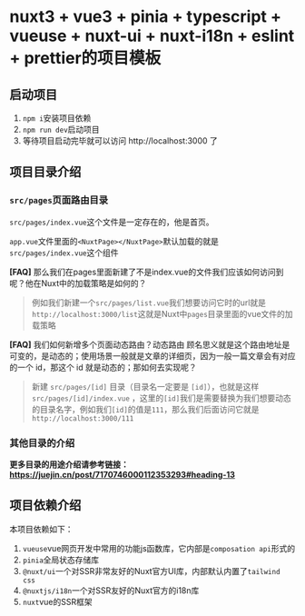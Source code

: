 # nuxt3 + vue3 + pinia + typescript + vueuse + nuxt-ui + nuxt-i18n + eslint + prettier的项目模板

## 启动项目

1. ```npm i```安装项目依赖
2. ```npm run dev```启动项目
3. 等待项目启动完毕就可以访问 http://localhost:3000 了

## 项目目录介绍

### ```src/pages```页面路由目录

```src/pages/index.vue```这个文件是一定存在的，他是首页。

```app.vue```文件里面的```<NuxtPage></NuxtPage>```默认加载的就是```src/pages/index.vue```这个组件

**[FAQ]** 那么我们在pages里面新建了不是index.vue的文件我们应该如何访问到呢？他在Nuxt中的加载策略是如何的？
> 例如我们新建一个```src/pages/list.vue```我们想要访问它时的url就是```http://localhost:3000/list```这就是Nuxt中```pages```目录里面的vue文件的加载策略

**[FAQ]** 我们如何新增多个页面动态路由？动态路由 顾名思义就是这个路由地址是可变的，是动态的；使用场景一般就是文章的详细页，因为一般一篇文章会有对应的一个 id，那这个 id 就是动态的；那如何去实现呢？
> 新建 ```src/pages/[id]``` 目录（目录名一定要是 ```[id]```），也就是这样```src/pages/[id]/index.vue``` ，这里的```[id]```我们是需要替换为我们想要动态的目录名字，例如我们```[id]```的值是```111```，那么我们后面访问它就是```http://localhost:3000/111```

### 其他目录的介绍

**更多目录的用途介绍请参考链接：https://juejin.cn/post/7170746000112353293#heading-13**

## 项目依赖介绍

本项目依赖如下：
1. ```vueuse```vue网页开发中常用的功能js函数库，它内部是```composation api```形式的
2. ```pinia```全局状态存储库
3. ```@nuxt/ui```一个对SSR非常友好的Nuxt官方UI库，内部默认内置了```tailwind css```
4. ```@nuxtjs/i18n```一个对SSR友好的Nuxt官方的i18n库
5. ```nuxt```vue的SSR框架